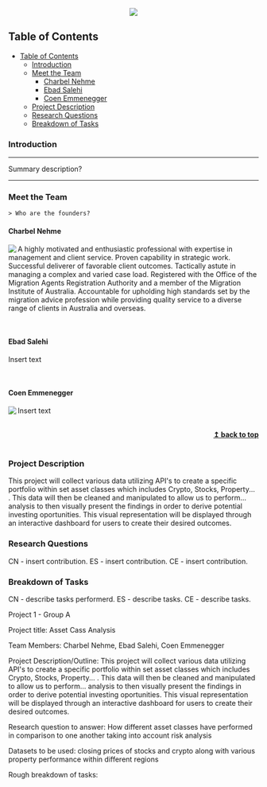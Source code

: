 <a name="top"></a>
<p align="center">
  <img src="https://github.com/coenfe/group-project/A_Team_Logo.gif"/>
</p>

## Table of Contents 

- [Table of Contents](#table-of-contents)
  - [Introduction](#introduction)
  - [Meet the Team](#meet-the-team)
    - [Charbel Nehme](#charbel-nehme)
    - [Ebad Salehi](#ebad-salehi)
    - [Coen Emmenegger](#coen-emmenegger)
  - [Project Description](#project-description)
  - [Research Questions](#research-questions)
  - [Breakdown of Tasks](#breakdown-of-tasks)

### Introduction 

---

Summary description?

---

### Meet the Team

```
> Who are the founders?
```
#### Charbel Nehme ####

<img align="left" src="images/charbel.png"> A highly motivated and enthusiastic professional with expertise in management and client service. Proven capability in strategic work. Successful deliverer of favorable client outcomes.
Tactically astute in managing a complex and varied case load. Registered with the Office of the Migration Agents
Registration Authority and a member of the Migration Institute of Australia. Accountable for upholding high standards
set by the migration advice profession while providing quality service to a diverse range of clients in
Australia and overseas.

<br/>

#### Ebad Salehi ####


Insert text


<br/>

#### Coen Emmenegger ####

<img align="left" src="images/Aris-Allegos.png">


Insert text



<br/>
<div align="right">
    <b><a href="#top">↥ back to top</a></b>
</div>
<br/>

### Project Description

This project will collect various data utilizing API's to create a specific portfolio within set asset classes which includes Crypto, Stocks, Property... . This data will then be cleaned and manipulated to allow us to perform... analysis to then visually present the findings in order to derive potential investing oportunities. This visual representation will be displayed through an interactive dashboard for users to create their desired outcomes. 

### Research Questions

CN - insert contribution. 
ES - insert contribution. 
CE - insert contribution. 

### Breakdown of Tasks

CN - describe tasks performerd. 
ES - describe tasks. 
CE - describe tasks. 

Project 1 - Group A

Project title:
Asset Cass Analysis 

Team Members:
Charbel Nehme, Ebad Salehi, Coen Emmenegger

Project Description/Outline:
This project will collect various data utilizing API's to create a specific portfolio within set asset classes which includes Crypto, Stocks, Property... . This data will then be cleaned and manipulated to allow us to perform... analysis to then visually present the findings in order to derive potential investing oportunities. This visual representation will be displayed through an interactive dashboard for users to create their desired outcomes. 

Research question to answer:
How different asset classes have performed in comparison to one another taking into account risk analysis 

Datasets to be used:
closing prices of stocks and crypto along with various property performance within different regions 

Rough breakdown of tasks:
